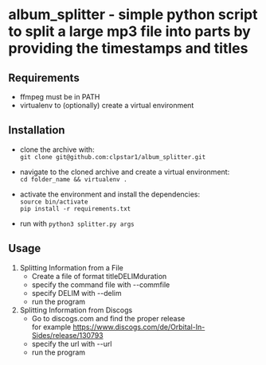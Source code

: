 # album_splitter - simple python script to split a large mp3 file into parts by providing the timestamps and titles 

## Requirements
* ffmpeg must be in PATH
* virtualenv to (optionally) create a virtual environment

## Installation

* clone the archive with:\
    ```git clone git@github.com:clpstar1/album_splitter.git```

* navigate to the cloned archive and create a virtual environment:\
    ```cd folder_name && virtualenv .```

* activate the environment and install the dependencies:\
    ```source bin/activate```\
    ```pip install -r requirements.txt```

* run with ```python3 splitter.py args```

## Usage 

1. Splitting Information from a File
    * Create a file of format titleDELIMduration
    * specify the command file with --commfile
    * specify DELIM with --delim 
    * run the program
2. Splitting Information from Discogs
    * Go to discogs.com and find the proper release  
      for example https://www.discogs.com/de/Orbital-In-Sides/release/130793
    * specify the url with --url
    * run the program

